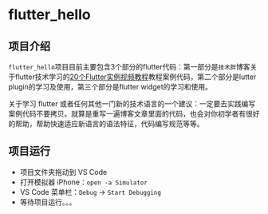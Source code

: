 # flutter_hello

## 项目介绍

`flutter_hello`项目目前主要包含3个部分的flutter代码：第一部分是`技术胖`博客关于flutter技术学习的[20个Flutter实例视频教程](https://jspang.com/posts/2019/02/22/flutterdemo.html)教程案例代码，第二个部分是lutter plugin的学习及使用，第三个部分是flutter widget的学习和使用。

关于学习 flutter 或者任何其他一门新的技术语言的一个建议：一定要去实践编写案例代码不要拷贝。就算是重写一遍博客文章里面的代码，也会对你初学者有很好的帮助，帮助快速适应新语言的语法特征，代码编写规范等等。

## 项目运行

* 项目文件夹拖动到 VS Code
* 打开模拟器 iPhone：`open -a Simulator`
* VS Code 菜单栏：`Debug` -> `Start Debugging`
* 等待项目运行。。。


